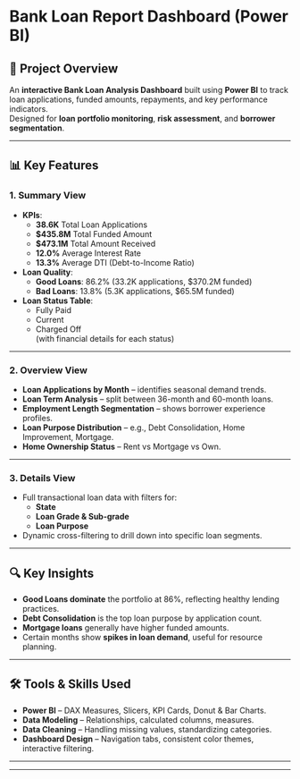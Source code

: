 # Bank Loan Report Dashboard (Power BI)

## 📌 Project Overview
An **interactive Bank Loan Analysis Dashboard** built using **Power BI** to track loan applications, funded amounts, repayments, and key performance indicators.  
Designed for **loan portfolio monitoring**, **risk assessment**, and **borrower segmentation**.

---

## 📊 Key Features

### **1. Summary View**
- **KPIs**:
  - **38.6K** Total Loan Applications
  - **$435.8M** Total Funded Amount
  - **$473.1M** Total Amount Received
  - **12.0%** Average Interest Rate
  - **13.3%** Average DTI (Debt-to-Income Ratio)
- **Loan Quality**:
  - **Good Loans**: 86.2% (33.2K applications, $370.2M funded)
  - **Bad Loans**: 13.8% (5.3K applications, $65.5M funded)
- **Loan Status Table**:
  - Fully Paid
  - Current
  - Charged Off  
  (with financial details for each status)

---

### **2. Overview View**
- **Loan Applications by Month** – identifies seasonal demand trends.
- **Loan Term Analysis** – split between 36-month and 60-month loans.
- **Employment Length Segmentation** – shows borrower experience profiles.
- **Loan Purpose Distribution** – e.g., Debt Consolidation, Home Improvement, Mortgage.
- **Home Ownership Status** – Rent vs Mortgage vs Own.

---

### **3. Details View**
- Full transactional loan data with filters for:
  - **State**
  - **Loan Grade & Sub-grade**
  - **Loan Purpose**
- Dynamic cross-filtering to drill down into specific loan segments.

---

## 🔍 Key Insights
- **Good Loans dominate** the portfolio at 86%, reflecting healthy lending practices.
- **Debt Consolidation** is the top loan purpose by application count.
- **Mortgage loans** generally have higher funded amounts.
- Certain months show **spikes in loan demand**, useful for resource planning.

---

## 🛠 Tools & Skills Used
- **Power BI** – DAX Measures, Slicers, KPI Cards, Donut & Bar Charts.
- **Data Modeling** – Relationships, calculated columns, measures.
- **Data Cleaning** – Handling missing values, standardizing categories.
- **Dashboard Design** – Navigation tabs, consistent color themes, interactive filtering.

---



---

